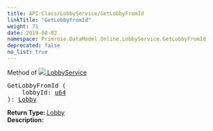 ```yaml
---
title: API:Class/LobbyService/GetLobbyFromId
linkTitle: "GetLobbyFromId"
weight: 71
date: 2019-08-02
namespace: Primrose.DataModel.Online.LobbyService.GetLobbyFromId
deprecated: false
no_list: true
---
```

Method of <a href="/docs/api-reference/Class/LobbyService"><img src="/icons/silk/default.png"/>&nbsp;LobbyService</a>
<pre class="method-declaration">
GetLobbyFromId (
    lobbyId: <a class="type" href="/docs/api-reference/System/Primitives#uint64">u64</a>
): <a class="type" href="/docs/api-reference/Class/Lobby">Lobby</a></pre>
<b>Return Type: </b>
<a class="type" href="/docs/api-reference/Class/Lobby">Lobby</a>
<br/>
<b>Description: </b>